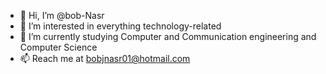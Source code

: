 - 👋 Hi, I’m @bob-Nasr
- 👀 I’m interested in everything technology-related
- 🌱 I’m currently studying Computer and Communication engineering and Computer Science 
- 📫 Reach me at bobjnasr01@hotmail.com

